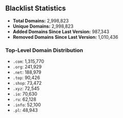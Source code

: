 ## Blacklist Statistics

- **Total Domains:** 2,998,823
- **Unique Domains:** 2,998,823
- **Added Domains Since Last Version:** 987,343
- **Removed Domains Since Last Version:** 1,010,436

### Top-Level Domain Distribution

-  `.com`: 1,315,770
-  `.org`: 241,929
-  `.net`: 188,979
-  `.top`: 90,426
-  `.shop`: 73,472
-  `.xyz`: 72,545
-  `.io`: 70,630
-  `.ru`: 62,128
-  `.info`: 52,100
-  `.pl`: 48,943
